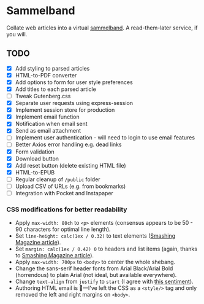 # Sammelband

Collate web articles into a virtual [sammelband](https://en.wikipedia.org/wiki/Sammelband). A read-them-later service, if you will.

## TODO

- [X] Add styling to parsed articles
- [X] HTML-to-PDF converter
- [X] Add options to form for user style preferences
- [X] Add titles to each parsed article
- [ ] Tweak Gutenberg.css
- [X] Separate user requests using express-session
- [X] Implement session store for production
- [X] Implement email function
- [X] Notification when email sent
- [X] Send as email attachment
- [ ] Implement user authentication - will need to login to use email features
- [ ] Better Axios error handling e.g. dead links
- [X] Form validation
- [X] Download button
- [X] Add reset button (delete existing HTML file)
- [X] HTML-to-EPUB
- [ ] Regular cleanup of `/public` folder
- [ ] Upload CSV of URLs (e.g. from bookmarks)
- [ ] Integration with Pocket and Instapaper

### CSS modifications for better readability

- Apply `max-width: 80ch` to `<p>` elements (consensus appears to be 50 - 90 characters for optimal line length).
- Set `line-height: calc(1ex / 0.32)` to text elements ([Smashing Magazine article](https://www.smashingmagazine.com/2020/07/css-techniques-legibility/)).
- Set `margin: calc(1ex / 0.42) 0` to headers and list items (again, thanks to [Smashing Magazine article](https://www.smashingmagazine.com/2020/07/css-techniques-legibility/)).
- Apply `max-width: 700px` to `<body>` to center the whole shebang.
- Change the sans-serif header fonts from Arial Black/Arial Bold (horrendous) to plain Arial (not ideal, but available everywhere).
- Change `text-align` from `justify` to `start` (I agree with [this sentiment](https://www.cgpgrey.com/blog/voyage-to-nowhere)).
- Authoring HTML email is 💩&mdash;I've left the CSS as a `<style/>` tag and only removed the left and right margins on `<body>`.
